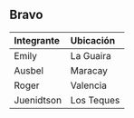 ## Bravo


| Integrante  | Ubicación |
| :--------   | :-------  |
| Emily       | La Guaira |
| Ausbel      | Maracay   |
| Roger       | Valencia  |
| Juenidtson  | Los Teques |
